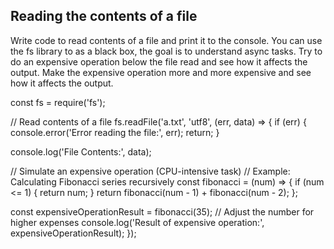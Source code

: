 ## Reading the contents of a file

Write code to read contents of a file and print it to the console.
You can use the fs library to as a black box, the goal is to understand async tasks.
Try to do an expensive operation below the file read and see how it affects the output.
Make the expensive operation more and more expensive and see how it affects the output.

const fs = require('fs');

// Read contents of a file
fs.readFile('a.txt', 'utf8', (err, data) => {
if (err) {
console.error('Error reading the file:', err);
return;
}

console.log('File Contents:', data);

// Simulate an expensive operation (CPU-intensive task)
// Example: Calculating Fibonacci series recursively
const fibonacci = (num) => {
if (num <= 1) {
return num;
}
return fibonacci(num - 1) + fibonacci(num - 2);
};

const expensiveOperationResult = fibonacci(35); // Adjust the number for higher expenses
console.log('Result of expensive operation:', expensiveOperationResult);
});
